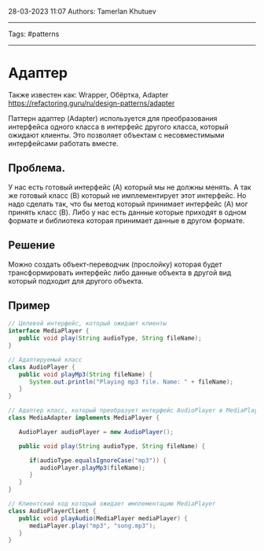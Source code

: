 28-03-2023
11:07
Authors: Tamerlan Khutuev
***
Tags: #patterns 
***
# Адаптер
Также известен как: Wrapper, Обёртка, Adapter
https://refactoring.guru/ru/design-patterns/adapter

Паттерн адаптер (Adapter) используется для преобразования интерфейса одного класса в интерфейс другого класса, который ожидают клиенты. Это позволяет объектам с несовместимыми интерфейсами работать вместе.

## Проблема.
У нас есть готовый интерфейс (A) который мы не должны менять. А так же готовый класс (B) который не имплементирует этот интерфейс. Но надо сделать так, что бы метод который принимает интерфейс (A) мог принять класс (B). 
Либо у нас есть данные которые приходят в одном формате и библиотека которая принимает данные в другом формате. 

## Решение
Можно создать объект-переводчик (прослойку) которая будет трансформировать интерфейс либо данные объекта в другой вид который подходит для другого объекта. 

## Пример
```java
// Целевой интерфейс, который ожидают клиенты
interface MediaPlayer {
   public void play(String audioType, String fileName);
}

// Адаптируемый класс
class AudioPlayer {
   public void playMp3(String fileName) {
      System.out.println("Playing mp3 file. Name: " + fileName);
   }
}

// Адаптер класс, который преобразует интерфейс AudioPlayer в MediaPlayer
class MediaAdapter implements MediaPlayer {

   AudioPlayer audioPlayer = new AudioPlayer();

   public void play(String audioType, String fileName) {

      if(audioType.equalsIgnoreCase("mp3")) {
         audioPlayer.playMp3(fileName);
      }
   }
}

// Клиентский код который ожидает имплементацию MediaPlayer
class AudioPlayerClient {
   public void playAudio(MediaPlayer mediaPlayer) {
      mediaPlayer.play("mp3", "song.mp3");
   }
}
```